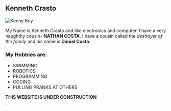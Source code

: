 ## Kenneth Crasto  
![Kenny Boy](https://lh3.googleusercontent.com/-mSR5bErDJ0M/Vb3x418j3KI/AAAAAAAAAJ8/ZoZazSP8A40/w426-h427/Ninja-Shadow%2B%25281%2529.png)

My Name is Kenneth Crasto and like electronics and computer. I have a very naughthy cousin- **NATHAN COSTA**. 
I have a cousin called the _destroyer of the family_ and his name is **Daniel Costa**. 


### My Hobbies are:
* SWIMMING
* ROBOTICS
* PROGRAMMING
* CODING
* PULLING PRANKS AT OTHERS



**THIS WEBSITE IS UNDER CONSTRUCTION**


`
